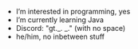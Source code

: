 - I’m interested in programming, yes
- I’m currently learning Java
- Discord: "gt._. _." (with no space)
- he/him, no inbetween stuff

<!---
ProKnighting/ProKnighting is a ✨ special ✨ repository because its `README.md` (this file) appears on your GitHub profile.
You can click the Preview link to take a look at your changes.
--->
